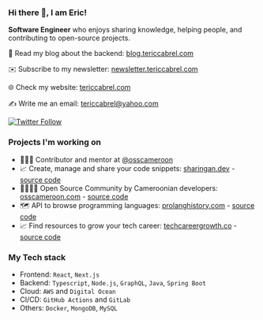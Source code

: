 ### Hi there 👋, I am Eric!
 
**Software Engineer** who enjoys sharing knowledge, helping people, and contributing to open-source projects.

📘 Read my blog about the backend: [blog.tericcabrel.com](https://blog.tericcabrel.com)

✉️ Subscribe to my newsletter: [newsletter.tericcabrel.com](https://newsletter.tericcabrel.com)

🌐 Check my website: [tericcabrel.com](https://tericcabrel.com)

✍️ Write me an email: [tericcabrel@yahoo.com](mailto:contact@tericcabrel.com)

[![Twitter Follow](https://img.shields.io/twitter/follow/tericcabrel?label=Follow)](https://twitter.com/tericcabrel)

### Projects I'm working on

* 👨🏼‍💻 Contributor and mentor at [@osscameroon](https://github.com/osscameroon)
* 📈 Create, manage and share your code snippets: [sharingan.dev](https://sharingan.dev) - [source code](https://github.com/tericcabrel/sharingan)
* 👨‍👩‍👧‍👦 Open Source Community by Cameroonian developers: [osscameroon.com](https://osscameroon.com) - [source code](https://github.com/osscameroon/osscameroon-website)
* 🗺️ API to browse programming languages: [prolanghistory.com](https://prolanghistory.com) - [source code](https://github.com/osscameroon/prolang-api)
* 📈 Find resources to grow your tech career: [techcareergrowth.co](https://techcareergrowth.co) - [source code](https://github.com/tericcabrel/tech-career-growth)

### My Tech stack
* Frontend: `React`, `Next.js`
* Backend:  `Typescript`, `Node.js`, `GraphQL`, `Java`, `Spring Boot`
* Cloud: `AWS` and `Digital Ocean`
* CI/CD: `GitHub Actions` and `GitLab`
* Others: `Docker`, `MongoDB`, `MySQL`
